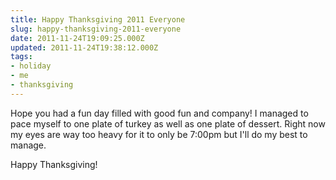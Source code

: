 ```yaml
---
title: Happy Thanksgiving 2011 Everyone
slug: happy-thanksgiving-2011-everyone
date: 2011-11-24T19:09:25.000Z
updated: 2011-11-24T19:38:12.000Z
tags:
- holiday
- me
- thanksgiving
---
```


Hope you had a fun day filled with good fun and company!  I managed to pace myself to one plate of turkey as well as one plate of dessert.  Right now my eyes are way too heavy for it to only be 7:00pm but I'll do my best to manage.

Happy Thanksgiving!
